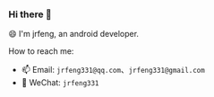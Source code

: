 ### Hi there 👋

😄 I'm jrfeng, an android developer. 

How to reach me:

- 📫 Email: `jrfeng331@qq.com`、`jrfeng331@gmail.com`
- 💬 WeChat: `jrfeng331`
